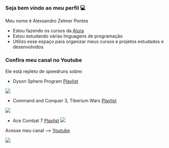 ### Seja bem vindo ao meu perfil 💻

Meu nome é Alexsandro Zelmer Pontes

- Estou fazendo os cursos da [Alura](https://www.alura.com.br)
- Estou estudando várias linguagens de programação
- Utilizo esse espaço para organizar meus cursos e projetos estudados e desenvolvidos

### Confira meu canal no Youtube

Ele está repleto de speedruns sobre:
- Dyson Sphere Program
[Playlist](https://www.youtube.com/watch?v=qwKJFxO_9zg&list=PLhmKs5S8F_Rowg_h5lCJAyqCtmhv95jKw&pp=gAQB)

![](https://i9.ytimg.com/vi_webp/qwKJFxO_9zg/mqdefault.webp?v=637b4b4e&sqp=CJysscUG&rs=AOn4CLAEewO5abqwjIz8ABo9EU_WLgyTng)


- Command and Conquer 3, Tiberium Wars
[Playlist](https://www.youtube.com/watch?v=CcIkGsKQKCE&list=PLhmKs5S8F_RrM9PcYpU6KrXR8aL0zn5XW&pp=gAQB)

![](https://i9.ytimg.com/vi_webp/5ng5MMB_KIE/mqdefault.webp?v=56c5dc5b&sqp=CJysscUG&rs=AOn4CLAbZx3MCpn9lDFjPQNxEmz05zL7zw)


- Ace Combat 7
[Playlist](https://www.youtube.com/watch?v=sqdYvhSCLno&list=PLhmKs5S8F_Rq1oV3V-RnmWHvvgFsFNRl9&pp=gAQB0gcJCXwEOCosWNin)
![](https://i9.ytimg.com/vi_webp/sqdYvhSCLno/mqdefault.webp?v=5f9fe4b5&sqp=CMiuscUG&rs=AOn4CLAllJJnr7pi9RuPiocA7NAbyzCIrg)


Acesse meu canal --> [Youtube](https://www.youtube.com/@alexsanpontes)


![](https://media1.tenor.com/m/C9qukZqPPS4AAAAC/coding-typing.gif)


